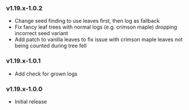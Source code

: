 ### v1.19.x-1.0.2

- Change seed finding to use leaves first, then log as fallback
- Fix fancy leaf trees with normal logs (e.g. crimson maple) dropping incorrect seed variant
- Add patch to vanilla leaves to fix issue with crimson maple leaves not being counted during tree fell

### v1.19.x-1.0.1

- Add check for grown logs

### v1.19.x-1.0.0

- Initial release

